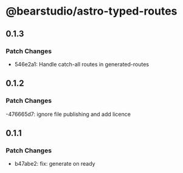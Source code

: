 # @bearstudio/astro-typed-routes

## 0.1.3

### Patch Changes

- 546e2a1: Handle catch-all routes in generated-routes

## 0.1.2

### Patch Changes

-476665d7: ignore file publishing and add licence

## 0.1.1

### Patch Changes

- b47abe2: fix: generate on ready
